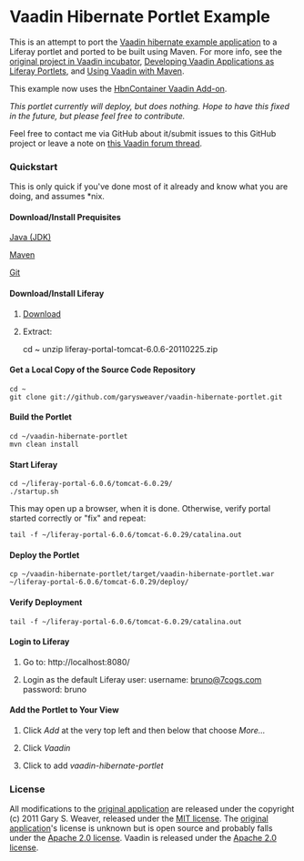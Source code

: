 Vaadin Hibernate Portlet Example
=====

This is an attempt to port the [Vaadin hibernate example application][vhbn] to a Liferay portlet and ported to be built using Maven. For more info, see the [original project in Vaadin incubator][vhbn], [Developing Vaadin Applications as Liferay Portlets][vplt], and [Using Vaadin with Maven][vmvn].

This example now uses the [HbnContainer Vaadin Add-on][hbnpl]. 

*This portlet currently will deploy, but does nothing. Hope to have this fixed in the future, but please feel free to contribute.*

Feel free to contact me via GitHub about it/submit issues to this GitHub project or leave a note on [this Vaadin forum thread][forumthread].

### Quickstart

This is only quick if you've done most of it already and know what you are doing, and assumes *nix.

#### Download/Install Prequisites

[Java (JDK)][java]

[Maven][maven]

[Git][git]

#### Download/Install Liferay

1. [Download][liferay]
2. Extract:

    cd ~
    unzip liferay-portal-tomcat-6.0.6-20110225.zip 

#### Get a Local Copy of the Source Code Repository

    cd ~
    git clone git://github.com/garysweaver/vaadin-hibernate-portlet.git

#### Build the Portlet

    cd ~/vaadin-hibernate-portlet
    mvn clean install

#### Start Liferay

    cd ~/liferay-portal-6.0.6/tomcat-6.0.29/
    ./startup.sh
    
This may open up a browser, when it is done. Otherwise, verify portal started correctly or "fix" and repeat:

    tail -f ~/liferay-portal-6.0.6/tomcat-6.0.29/catalina.out

#### Deploy the Portlet

    cp ~/vaadin-hibernate-portlet/target/vaadin-hibernate-portlet.war ~/liferay-portal-6.0.6/tomcat-6.0.29/deploy/
    
#### Verify Deployment

    tail -f ~/liferay-portal-6.0.6/tomcat-6.0.29/catalina.out

#### Login to Liferay

1. Go to: http://localhost:8080/

2. Login as the default Liferay user: username: bruno@7cogs.com password: bruno

#### Add the Portlet to Your View

1. Click *Add* at the very top left and then below that choose *More...*

2. Click *Vaadin*

3. Click to add *vaadin-hibernate-portlet*

### License

All modifications to the [original application][vhbn] are released under the copyright (c) 2011 Gary S. Weaver, released under the [MIT license][lic]. The [original application][vhbn]'s license is unknown but is open source and probably falls under the [Apache 2.0 license][apache]. Vaadin is released under the [Apache 2.0 license][apache]. 

[vhbn]: http://dev.vaadin.com/svn/incubator/hbncontainer/
[vplt]: http://www.liferay.com/web/guest/community/wiki/-/wiki/Main/Developing+Vaadin+Applications+as+Liferay+Portlets
[vmvn]: http://vaadin.com/wiki/-/wiki/Main/Using%20Vaadin%20with%20Maven
[hbnpl]: http://vaadin.com/directory/-/directory/addon/hbncontainer
[lic]: http://github.com/garysweaver/vaadin-hibernate-portlet/blob/master/LICENSE
[apache]: http://www.apache.org/licenses/LICENSE-2.0
[forumthread]: http://vaadin.com/forum/-/message_boards/view_message/442390
[git]: http://git-scm.com/
[java]: http://www.oracle.com/technetwork/java/javase/downloads/index.html
[maven]: http://maven.apache.org/
[liferay]: http://www.liferay.com/downloads/liferay-portal/available-releases